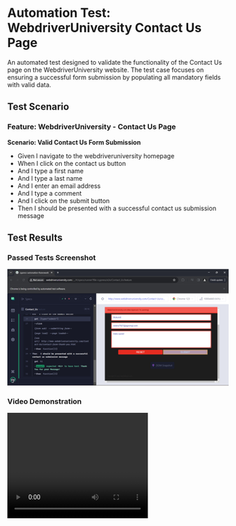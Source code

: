 # Automation Test: WebdriverUniversity Contact Us Page

An automated test designed to validate the functionality of the Contact Us page on the WebdriverUniversity website. The test case focuses on ensuring a successful form submission by populating all mandatory fields with valid data.

## Test Scenario

### Feature: WebdriverUniversity - Contact Us Page

**Scenario: Valid Contact Us Form Submission**

- Given I navigate to the webdriveruniversity homepage
- When I click on the contact us button
- And I type a first name
- And I type a last name
- And I enter an email address
- And I type a comment
- And I click on the submit button
- Then I should be presented with a successful contact us submission message

## Test Results

### Passed Tests Screenshot

![Contact Us page automation tests passed successfully!](/MUKUNDI/cypress-automation-framework/assets/images/Screenshot%202024-04-03%20114034.png 'All tests passed successfully')

### Video Demonstration

<video src="/MUKUNDI/cypress-automation-framework/assets/videos/Recording 2024-04-03 142329.mp4" width="320" height="240" controls>
  Contact Us page automation tests passed successfully!
</video>
